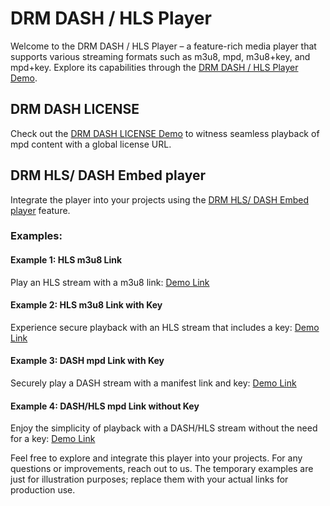 # DRM DASH / HLS Player

Welcome to the DRM DASH / HLS Player – a feature-rich media player that supports various streaming formats such as m3u8, mpd, m3u8+key, and mpd+key. Explore its capabilities through the [DRM DASH / HLS Player Demo](https://kratosrepo.github.io/drm-player/).

## DRM DASH LICENSE

Check out the [DRM DASH LICENSE Demo](https://kratosrepo.github.io/cricket-live/mpdLI) to witness seamless playback of mpd content with a global license URL.

## DRM HLS/ DASH Embed player

Integrate the player into your projects using the [DRM HLS/ DASH Embed player](https://kratosrepo.github.io/drm-player/?emmbed-url=) feature.

### Examples:

#### Example 1: HLS m3u8 Link

Play an HLS stream with a m3u8 link:
[Demo Link](https://kratosrepo.github.io/drm-player/?emmbed-url=https://prod-ent-live-gm.jiocinema.com/bpk-tv/Sports18_1_HD_voot_MOB/Fallback/index.m3u8)

#### Example 2: HLS m3u8 Link with Key

Experience secure playback with an HLS stream that includes a key:
[Demo Link](https://kratosrepo.github.io/drm-player/?emmbed-url=https://linearjitp-playback.astro.com.my/hls-mp4-fp/linear/2603/default.m3u8&kid=0cbc4d3b4fbd9af512acb2488bb42910&key=30528c4ef882954e5707cd1001d66121)

#### Example 3: DASH mpd Link with Key

Securely play a DASH stream with a manifest link and key:
[Demo Link](https://kratosrepo.github.io/drm-player/?emmbed-url=https://bpprod5linear.akamaized.net/bpk-tv/irdeto_com_Channel_250/output/manifest.mpd&kid=06341bf3dd635e6ca5c71188d0210373&key=1f69fd2356c8be897af33bdbbdd9c093)

#### Example 4: DASH/HLS mpd Link without Key

Enjoy the simplicity of playback with a DASH/HLS stream without the need for a key:
[Demo Link](https://kratosrepo.github.io/drm-player/?emmbed-url=https://cdn.bitmovin.com/content/assets/art-of-motion-dash-hls-progressive/mpds/f08e80da-bf1d-4e3d-8899-f0f6155f6efa.mpd)

Feel free to explore and integrate this player into your projects. For any questions or improvements, reach out to us. The temporary examples are just for illustration purposes; replace them with your actual links for production use.
